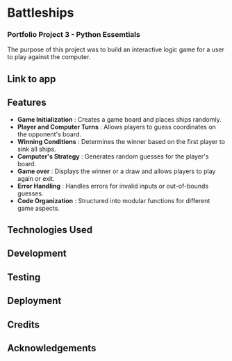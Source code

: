 # Battleships

### Portfolio Project 3 - Python Essemtials
The purpose of this project was to build an interactive logic game for a user to play against the computer.

## Link to app

## Features 
- __Game Initialization__ : Creates a game board and places ships randomly.
- __Player and Computer Turns__ : Allows players to guess coordinates on the opponent's board.
- __Winning Conditions__ : Determines the winner based on the first player to sink all ships.
- __Computer's Strategy__ : Generates random guesses for the player's board.
- __Game over__ : Displays the winner or a draw and allows players to play again or exit.
- __Error Handling__ : Handles errors for invalid inputs or out-of-bounds guesses.
- __Code Organization__ : Structured into modular functions for different game aspects.

## Technologies Used

## Development 

## Testing 

## Deployment

## Credits 

## Acknowledgements
